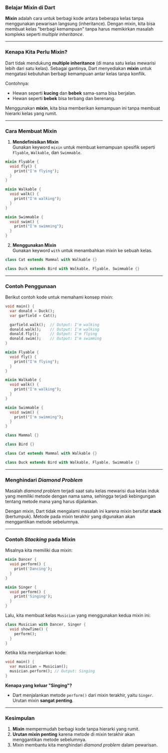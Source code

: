 ### **Belajar Mixin di Dart**

**Mixin** adalah cara untuk berbagi kode antara beberapa kelas tanpa menggunakan pewarisan langsung (inheritance). Dengan mixin, kita bisa membuat kelas "berbagi kemampuan" tanpa harus memikirkan masalah kompleks seperti *multiple inheritance*.

---

### **Kenapa Kita Perlu Mixin?**
Dart tidak mendukung **multiple inheritance** (di mana satu kelas mewarisi lebih dari satu kelas). Sebagai gantinya, Dart menyediakan **mixin** untuk mengatasi kebutuhan berbagi kemampuan antar kelas tanpa konflik.

Contohnya:
- Hewan seperti **kucing** dan **bebek** sama-sama bisa berjalan.
- Hewan seperti **bebek** bisa terbang dan berenang.

Menggunakan **mixin**, kita bisa memberikan kemampuan ini tanpa membuat hierarki kelas yang rumit.

---

### **Cara Membuat Mixin**

1. **Mendefinisikan Mixin**  
   Gunakan keyword `mixin` untuk membuat kemampuan spesifik seperti `Flyable`, `Walkable`, dan `Swimmable`.

```dart
mixin Flyable {
  void fly() {
    print("I'm flying");
  }
}

mixin Walkable {
  void walk() {
    print("I'm walking");
  }
}

mixin Swimmable {
  void swim() {
    print("I'm swimming");
  }
}
```

2. **Menggunakan Mixin**  
   Gunakan keyword `with` untuk menambahkan mixin ke sebuah kelas. 

```dart
class Cat extends Mammal with Walkable {}

class Duck extends Bird with Walkable, Flyable, Swimmable {}
```

---

### **Contoh Penggunaan**

Berikut contoh kode untuk memahami konsep mixin:

```dart
void main() {
  var donald = Duck();
  var garfield = Cat();

  garfield.walk();  // Output: I'm walking
  donald.walk();    // Output: I'm walking
  donald.fly();     // Output: I'm flying
  donald.swim();    // Output: I'm swimming
}

mixin Flyable {
  void fly() {
    print("I'm flying");
  }
}

mixin Walkable {
  void walk() {
    print("I'm walking");
  }
}

mixin Swimmable {
  void swim() {
    print("I'm swimming");
  }
}

class Mammal {}

class Bird {}

class Cat extends Mammal with Walkable {}

class Duck extends Bird with Walkable, Flyable, Swimmable {}
```

---

### **Menghindari *Diamond Problem***  
Masalah *diamond problem* terjadi saat satu kelas mewarisi dua kelas induk yang memiliki metode dengan nama sama, sehingga terjadi kebingungan tentang metode mana yang harus dijalankan.

Dengan mixin, Dart tidak mengalami masalah ini karena mixin bersifat **stack** (bertumpuk). Metode pada mixin terakhir yang digunakan akan menggantikan metode sebelumnya.

---

### **Contoh *Stacking* pada Mixin**

Misalnya kita memiliki dua mixin:

```dart
mixin Dancer {
  void perform() {
    print('Dancing');
  }
}

mixin Singer {
  void perform() {
    print('Singing');
  }
}
```

Lalu, kita membuat kelas `Musician` yang menggunakan kedua mixin ini:

```dart
class Musician with Dancer, Singer {
  void showTime() {
    perform();
  }
}
```

Ketika kita menjalankan kode:

```dart
void main() {
  var musician = Musician();
  musician.perform(); // Output: Singing
}
```

**Kenapa yang keluar "Singing"?**
- Dart menjalankan metode `perform()` dari mixin terakhir, yaitu `Singer`. Urutan mixin **sangat penting**.

---

### **Kesimpulan**

1. **Mixin** mempermudah berbagi kode tanpa hierarki yang rumit.
2. **Urutan mixin penting** karena metode di mixin terakhir akan menggantikan metode sebelumnya.
3. Mixin membantu kita menghindari *diamond problem* dalam pewarisan.
